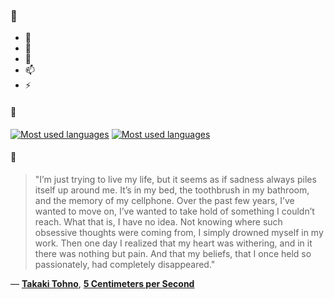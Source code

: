 ### 👋

- 🔭
- 🌱
- 💬
- 📫
- ⚡

#### 🧏

[![Most used languages](https://github-readme-stats-aynah.vercel.app/api/top-langs/?username=aynh&theme=solarized-dark&langs_count=6&layout=compact&hide_title=true)](https://github.com/anuraghazra/github-readme-stats#gh-dark-mode-only)
[![Most used languages](https://github-readme-stats-aynah.vercel.app/api/top-langs/?username=aynh&theme=solarized-light&langs_count=6&layout=compact&hide_title=true)](https://github.com/anuraghazra/github-readme-stats#gh-light-mode-only)

#### 💬

> "I’m just trying to live my life, but it seems as if sadness always piles itself up around me. It’s in my bed, the toothbrush in my bathroom, and the memory of my cellphone. Over the past few years, I’ve wanted to move on, I’ve wanted to take hold of something I couldn’t reach. What that is, I have no idea. Not knowing where such obsessive thoughts were coming from, I simply drowned myself in my work. Then one day I realized that my heart was withering, and in it there was nothing but pain. And that my beliefs, that I once held so passionately, had completely disappeared."

&mdash; [**Takaki Tohno**](https://myanimelist.net/character.php?q=Takaki%20Tohno&cat=character), [**5 Centimeters per Second**](https://myanimelist.net/search/all?q=5%20Centimeters%20per%20Second&cat=all)
